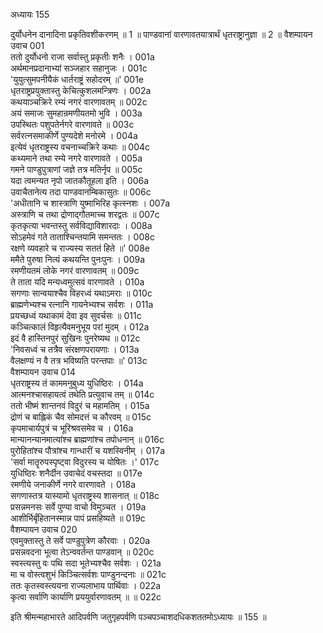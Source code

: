 अध्यायः 155

दुर्योधनेन दानादिना प्रकृतिवशीकरणम् ॥ 1 ॥ पाण्डवानां वारणावतयात्रार्थं धृतराष्ट्रानुज्ञा ॥ 2 ॥
वैशम्पायन उवाच 	001  
ततो दुर्योधनो राजा सर्वास्तु प्रकृतीः शनैः ।	001a  
अर्थमानप्रदानाभ्यां सञ्जहार सहानुजः ।	001c  
\'युयुत्सुमपनीयैकं धार्तराष्ट्रं सहोदरम् ॥\'	001e  
धृतराष्ट्रप्रयुक्तास्तु केचित्कुशलमन्त्रिणः ।	002a  
कथयाञ्चक्रिरे रम्यं नगरं वारणावतम् ॥	002c  
अयं समाजः सुमहान्रमणीयतमो भुवि ।	003a  
उपस्थितः पशुपतेर्नगरे वारणावते ॥	003c  
सर्वरत्नसमाकीर्णे पुण्यदेशे मनोरमे ।	004a  
इत्येवं धृतराष्ट्रस्य वचनाच्चक्रिरे कथाः ॥	004c  
कथ्यमाने तथा रम्ये नगरे वारणावते ।	005a  
गमने पाण्डुपुत्राणां जज्ञे तत्र मतिर्नृप ॥	005c  
यदा त्वमन्यत नृपो जातकौतूहला इति ।	006a  
उवाचैतानेत्य तदा पाण्डवानम्बिकासुतः ॥	006c  
\'अधीतानि च शास्त्राणि युष्माभिरिह कृत्स्नशः ।	007a  
अस्त्राणि च तथा द्रोणाद्गौतमाच्च शरद्वतः ॥	007c  
कृतकृत्या भवन्तस्तु सर्वविद्याविशारदाः ।	008a  
सोऽहमेवं गते ताताश्चिन्तयामि समन्ततः ।	008c  
रक्षणे व्यवहारे च राज्यस्य सततं हिते ॥\'	008e  
ममैते पुरुषा नित्यं कथयन्ति पुनःपुनः ।	009a  
रमणीयतमं लोके नगरं वारणावतम् ॥	009c  
ते ताता यदि मन्यध्वमुत्सवं वारणावते ।	010a  
सगणाः सान्वयाश्चैव विहरध्वं यथाऽमराः ॥	010c  
ब्राह्मणेभ्यश्च रत्नानि गायनेभ्यश्च सर्वशः ।	011a  
प्रयच्छध्वं यथाकामं देवा इव सुवर्चसः ॥	011c  
कञ्चित्कालं विहृत्यैवमनुभूय परां मुदम् ।	012a  
इदं वै हास्तिनपुरं सुखिनः पुनरेष्यथ ॥	012c  
\'निवसध्वं च तत्रैव संरक्षणपरायणाः ।	013a  
वैलक्षण्यं न वै तत्र भविष्यति परन्तपाः ॥\'	013c  
वैशम्पायन उवाच 	014  
धृतराष्ट्रस्य तं काममनुबुध्य युधिष्ठिरः ।	014a  
आत्मनश्चासहायत्वं तथेति प्रत्युवाच तम् ॥	014c  
ततो भीष्मं शान्तनवं विदुरं च महामतिम् ।	015a  
द्रोणं च बाह्लिकं चैव सोमदत्तं च कौरवम् ॥	015c  
कृपमाचार्यपुत्रं च भूरिश्रवसमेव च ।	016a  
मान्यानन्यानमात्यांश्च ब्राह्मणांश्च तपोधनान् ॥	016c  
पुरोहितांश्च पौत्रांश्च गान्धारीं च यशस्विनीम् ।	017a  
\'सर्वा मातॄरुपस्पृष्ट्वा विदुरस्य च योषितः ।\'	017c  
युधिष्ठिरः शनैर्दीन उवाचेदं वचस्तदा ॥	017e  
रमणीये जनाकीर्णे नगरे वारणावते ।	018a  
सगणास्तत्र यास्यामो धृतराष्ट्रस्य शासनात् ॥	018c  
प्रसन्नमनसः सर्वे पुण्या वाचो विमुञ्चत ।	019a  
आशीर्भिर्बृंहितानस्मान्न पापं प्रसहिष्यते ॥	019c  
वैशम्पायन उवाच 	020  
एवमुक्तास्तु ते सर्वे पाण्डुपुत्रेण कौरवाः ।	020a  
प्रसन्नवदना भूत्वा तेऽन्ववर्तन्त पाण्डवान् ॥	020c  
स्वस्त्यस्तु वः पथि सदा भूतेभ्यश्चैव सर्वशः ।	021a  
मा च वोस्त्वशुभं किञ्चित्सर्वशः पाण्डुनन्दनाः ॥	021c  
ततः कृतस्वस्त्ययना राज्यलाभाय पार्थिवाः ।	022a  
कृत्वा सर्वाणि कार्याणि प्रययुर्वारणावतम् ॥ ॥	022c  

इति श्रीमन्महाभारते आदिपर्वणि जतुगृहपर्वणि पञ्चपञ्चाशदधिकशततमोऽध्यायः ॥ 155 ॥
